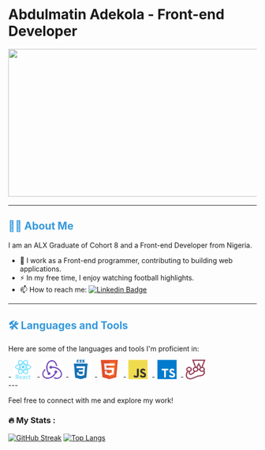 # Abdulmatin Adekola - Front-end Developer

<div align="center">
  <img src="https://media.giphy.com/media/dWesBcTLavkZuG35MI/giphy.gif" width="600" height="300"/>
</div>

---

## <span style="color: #3498db">:man_technologist: About Me</span>
I am an ALX Graduate of Cohort 8 and a Front-end Developer from Nigeria.

- :telescope: I work as a Front-end programmer, contributing to building web applications.
- :zap: In my free time, I enjoy watching football highlights.
- :mailbox: How to reach me: [![Linkedin Badge](https://img.shields.io/badge/-banniroy-blue?style=flat&logo=Linkedin&logoColor=white)](https://www.linkedin.com/mwlite/in/abdulmatin-adekola-63a58a254)

---

## <span style="color: #3498db">:hammer_and_wrench: Languages and Tools</span>
Here are some of the languages and tools I'm proficient in:
<div>
- <img src="https://github.com/devicons/devicon/blob/master/icons/react/react-original-wordmark.svg" title="React" alt="React" width="40" height="40"/>&nbsp;
- <img src="https://github.com/devicons/devicon/blob/master/icons/redux/redux-original.svg" title="Redux" alt="Redux" width="40" height="40"/>&nbsp;
- <img src="https://github.com/devicons/devicon/blob/master/icons/css3/css3-plain-wordmark.svg" title="CSS3" alt="CSS" width="40" height="40"/>&nbsp;
- <img src="https://github.com/devicons/devicon/blob/master/icons/html5/html5-original.svg" title="HTML5" alt="HTML" width="40" height="40"/>&nbsp;
- <img src="https://github.com/devicons/devicon/blob/master/icons/javascript/javascript-original.svg" title="JavaScript" alt="JavaScript" width="40" height="40"/>&nbsp;
- <img src="https://github.com/devicons/devicon/blob/master/icons/typescript/typescript-original.svg" title="TypeScript" alt="TypeScript" width="40" height="40"/>&nbsp;
- <img src="https://github.com/devicons/devicon/blob/master/icons/jest/jest-plain.svg" title="Jest" alt="Jest" width="40" height="40"/>&nbsp;
</div>
---


Feel free to connect with me and explore my work!

### :fire: My Stats :
[![GitHub Streak](http://github-readme-streak-stats.herokuapp.com?user=Banniroy&theme=dark&background=000000)](https://git.io/streak-stats)
[![Top Langs](https://github-readme-stats.vercel.app/api/top-langs/?username=Banniroy&layout=compact&theme=vision-friendly-dark)](https://github.com/anuraghazra/github-readme-stats)
